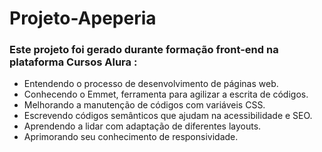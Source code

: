 # Projeto-Apeperia

### Este projeto foi gerado durante formação front-end na plataforma Cursos Alura :

- Entendendo o processo de desenvolvimento de páginas web.
- Conhecendo o Emmet, ferramenta para agilizar a escrita de códigos.
- Melhorando a manutenção de códigos com variáveis CSS.
- Escrevendo códigos semânticos que ajudam na acessibilidade e SEO.
- Aprendendo a lidar com adaptação de diferentes layouts.
 - Aprimorando seu conhecimento de responsividade.
